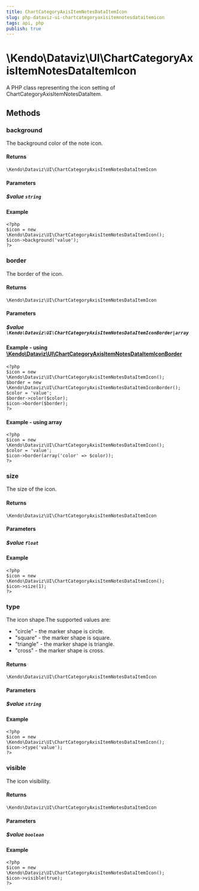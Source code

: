 ```yaml
---
title: ChartCategoryAxisItemNotesDataItemIcon
slug: php-dataviz-ui-chartcategoryaxisitemnotesdataitemicon
tags: api, php
publish: true
---
```


# \Kendo\Dataviz\UI\ChartCategoryAxisItemNotesDataItemIcon

A PHP class representing the icon setting of ChartCategoryAxisItemNotesDataItem.


## Methods

### background
The background color of the note icon.

#### Returns
`\Kendo\Dataviz\UI\ChartCategoryAxisItemNotesDataItemIcon`

#### Parameters

##### $value `string`



#### Example 
    <?php
    $icon = new \Kendo\Dataviz\UI\ChartCategoryAxisItemNotesDataItemIcon();
    $icon->background('value');
    ?>

### border

The border of the icon.

#### Returns
`\Kendo\Dataviz\UI\ChartCategoryAxisItemNotesDataItemIcon`

#### Parameters

##### $value `\Kendo\Dataviz\UI\ChartCategoryAxisItemNotesDataItemIconBorder|array`


#### Example - using [\Kendo\Dataviz\UI\ChartCategoryAxisItemNotesDataItemIconBorder](/api/wrappers/php/Kendo/Dataviz/UI/ChartCategoryAxisItemNotesDataItemIconBorder)
    <?php
    $icon = new \Kendo\Dataviz\UI\ChartCategoryAxisItemNotesDataItemIcon();
    $border = new \Kendo\Dataviz\UI\ChartCategoryAxisItemNotesDataItemIconBorder();
    $color = 'value';
    $border->color($color);
    $icon->border($border);
    ?>

#### Example - using array

    <?php
    $icon = new \Kendo\Dataviz\UI\ChartCategoryAxisItemNotesDataItemIcon();
    $color = 'value';
    $icon->border(array('color' => $color));
    ?>

### size
The size of the icon.

#### Returns
`\Kendo\Dataviz\UI\ChartCategoryAxisItemNotesDataItemIcon`

#### Parameters

##### $value `float`



#### Example 
    <?php
    $icon = new \Kendo\Dataviz\UI\ChartCategoryAxisItemNotesDataItemIcon();
    $icon->size(1);
    ?>

### type
The icon shape.The supported values are:
* "circle" - the marker shape is circle.
* "square" - the marker shape is square.
* "triangle" - the marker shape is triangle.
* "cross" - the marker shape is cross.

#### Returns
`\Kendo\Dataviz\UI\ChartCategoryAxisItemNotesDataItemIcon`

#### Parameters

##### $value `string`



#### Example 
    <?php
    $icon = new \Kendo\Dataviz\UI\ChartCategoryAxisItemNotesDataItemIcon();
    $icon->type('value');
    ?>

### visible
The icon visibility.

#### Returns
`\Kendo\Dataviz\UI\ChartCategoryAxisItemNotesDataItemIcon`

#### Parameters

##### $value `boolean`



#### Example 
    <?php
    $icon = new \Kendo\Dataviz\UI\ChartCategoryAxisItemNotesDataItemIcon();
    $icon->visible(true);
    ?>

